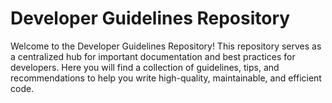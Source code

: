 # Developer Guidelines Repository

Welcome to the Developer Guidelines Repository! This repository serves as a centralized hub for important documentation and best practices for developers. Here you will find a collection of guidelines, tips, and recommendations to help you write high-quality, maintainable, and efficient code.
